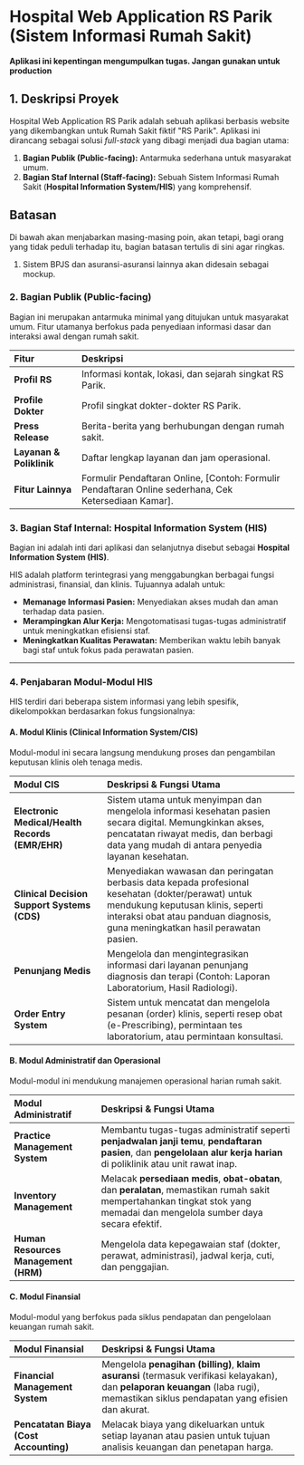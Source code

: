 # Hospital Web Application RS Parik (Sistem Informasi Rumah Sakit)

**Aplikasi ini kepentingan mengumpulkan tugas. Jangan gunakan untuk production**

## 1. Deskripsi Proyek

Hospital Web Application RS Parik adalah sebuah aplikasi berbasis website yang dikembangkan untuk Rumah Sakit fiktif "RS Parik". Aplikasi ini dirancang sebagai solusi *full-stack* yang dibagi menjadi dua bagian utama:

1.  **Bagian Publik (Public-facing):** Antarmuka sederhana untuk masyarakat umum.
2.  **Bagian Staf Internal (Staff-facing):** Sebuah Sistem Informasi Rumah Sakit (**Hospital Information System/HIS**) yang komprehensif.

## Batasan

Di bawah akan menjabarkan masing-masing poin, akan tetapi, bagi orang yang tidak peduli terhadap itu, bagian batasan tertulis di sini agar ringkas.
1. Sistem BPJS dan asuransi-asuransi lainnya akan didesain sebagai mockup.
### 2. Bagian Publik (Public-facing)

Bagian ini merupakan antarmuka minimal yang ditujukan untuk masyarakat umum. Fitur utamanya berfokus pada penyediaan informasi dasar dan interaksi awal dengan rumah sakit.

| Fitur | Deskripsi |
| :--- | :--- |
| **Profil RS** | Informasi kontak, lokasi, dan sejarah singkat RS Parik. |
| **Profile Dokter** | Profil singkat dokter-dokter RS Parik.|
| **Press Release** | Berita-berita yang berhubungan dengan rumah sakit. |
| **Layanan & Poliklinik** | Daftar lengkap layanan dan jam operasional. |
| **Fitur Lainnya** | Formulir Pendaftaran Online, [Contoh: Formulir Pendaftaran Online sederhana, Cek Ketersediaan Kamar]. |

### 3. Bagian Staf Internal: Hospital Information System (HIS)

Bagian ini adalah inti dari aplikasi dan selanjutnya disebut sebagai **Hospital Information System (HIS)**.

HIS adalah platform terintegrasi yang menggabungkan berbagai fungsi administrasi, finansial, dan klinis. Tujuannya adalah untuk:
* **Memanage Informasi Pasien:** Menyediakan akses mudah dan aman terhadap data pasien.
* **Merampingkan Alur Kerja:** Mengotomatisasi tugas-tugas administratif untuk meningkatkan efisiensi staf.
* **Meningkatkan Kualitas Perawatan:** Memberikan waktu lebih banyak bagi staf untuk fokus pada perawatan pasien.

---

### 4. Penjabaran Modul-Modul HIS

HIS terdiri dari beberapa sistem informasi yang lebih spesifik, dikelompokkan berdasarkan fokus fungsionalnya:

#### A. Modul Klinis (Clinical Information System/CIS)

Modul-modul ini secara langsung mendukung proses dan pengambilan keputusan klinis oleh tenaga medis.

| Modul CIS | Deskripsi & Fungsi Utama |
| :--- | :--- |
| **Electronic Medical/Health Records (EMR/EHR)** | Sistem utama untuk menyimpan dan mengelola informasi kesehatan pasien secara digital. Memungkinkan akses, pencatatan riwayat medis, dan berbagi data yang mudah di antara penyedia layanan kesehatan. |
| **Clinical Decision Support Systems (CDS)** | Menyediakan wawasan dan peringatan berbasis data kepada profesional kesehatan (dokter/perawat) untuk mendukung keputusan klinis, seperti interaksi obat atau panduan diagnosis, guna meningkatkan hasil perawatan pasien. |
| **Penunjang Medis** | Mengelola dan mengintegrasikan informasi dari layanan penunjang diagnosis dan terapi (Contoh: Laporan Laboratorium, Hasil Radiologi). |
| **Order Entry System** | Sistem untuk mencatat dan mengelola pesanan (order) klinis, seperti resep obat (e-Prescribing), permintaan tes laboratorium, atau permintaan konsultasi. |

#### B. Modul Administratif dan Operasional

Modul-modul ini mendukung manajemen operasional harian rumah sakit.

| Modul Administratif | Deskripsi & Fungsi Utama |
| :--- | :--- |
| **Practice Management System** | Membantu tugas-tugas administratif seperti **penjadwalan janji temu**, **pendaftaran pasien**, dan **pengelolaan alur kerja harian** di poliklinik atau unit rawat inap. |
| **Inventory Management** | Melacak **persediaan medis**, **obat-obatan**, dan **peralatan**, memastikan rumah sakit mempertahankan tingkat stok yang memadai dan mengelola sumber daya secara efektif. |
| **Human Resources Management (HRM)** | Mengelola data kepegawaian staf (dokter, perawat, administrasi), jadwal kerja, cuti, dan penggajian. |

#### C. Modul Finansial

Modul-modul yang berfokus pada siklus pendapatan dan pengelolaan keuangan rumah sakit.

| Modul Finansial | Deskripsi & Fungsi Utama |
| :--- | :--- |
| **Financial Management System** | Mengelola **penagihan (billing)**, **klaim asuransi** (termasuk verifikasi kelayakan), dan **pelaporan keuangan** (laba rugi), memastikan siklus pendapatan yang efisien dan akurat. |
| **Pencatatan Biaya (Cost Accounting)** | Melacak biaya yang dikeluarkan untuk setiap layanan atau pasien untuk tujuan analisis keuangan dan penetapan harga. |